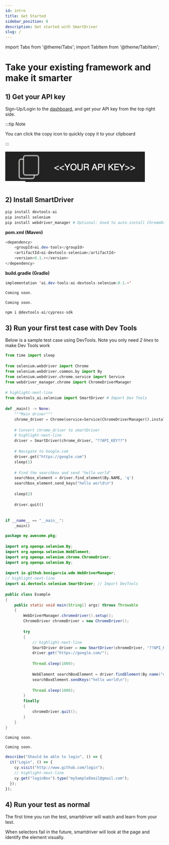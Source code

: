 ```yaml
---
id: intro
title: Get Started
sidebar_position: 0
description: Get started with SmartDriver
slug: /
---
```


import Tabs from '@theme/Tabs';
import TabItem from '@theme/TabItem';

# Take your existing framework and make it smarter

## 1) Get your API key

Sign-Up/Login to the [dashboard](https://smartdriver.dev-tools.ai), and get your API key from the top right side.

:::tip Note

You can click the copy icon to quickly copy it to your clipboard

:::

![Example API key](../static/img/api-key.png)

## 2) Install SmartDriver

<Tabs groupId="language-choice">
<TabItem value="py" label="Python (selenium)">

```py
pip install devtools-ai
pip install selenium
pip install webdriver_manager # Optional: Used to auto-install ChromeDriver
```

</TabItem>
<TabItem value="java" label="Java (Selenium)">

**pom.xml (Maven)**

```java
<dependency>
    <groupId>ai.dev-tools</groupId>
    <artifactId>ai-devtools-selenium</artifactId>
    <version>0.1.+</version>
</dependency>
```

**build.gradle (Gradle)**

```java
implementation 'ai.dev-tools:ai-devtools-selenium:0.1.+'
```

</TabItem>
<TabItem value="csharp" label="C# (Selenium)">

```c#
Coming soon.
```

</TabItem>
<TabItem value="js" label="JavaScript (Selenium)">

```js
Coming soon.
```

</TabItem>
<TabItem value="cypressio" label="Cypress.io">

```jsx
npm i @devtools-ai/cypress-sdk
```

</TabItem>
</Tabs>

## 3) Run your first test case with Dev Tools

Below is a sample test case using DevTools. Note you only need _2 lines_ to make Dev Tools work

<Tabs groupId="language-choice">
<TabItem value="py" label="Python (selenium)">

```py
from time import sleep

from selenium.webdriver import Chrome
from selenium.webdriver.common.by import By
from selenium.webdriver.chrome.service import Service
from webdriver_manager.chrome import ChromeDriverManager

# highlight-next-line
from devtools_ai.selenium import SmartDriver # Import Dev Tools

def _main() -> None:
    """Main driver"""
    chrome_driver = Chrome(service=Service(ChromeDriverManager().install()))

    # Convert chrome_driver to smartDriver
	# highlight-next-line
    driver = SmartDriver(chrome_driver, "??API_KEY??")

    # Navigate to Google.com
    driver.get("https://google.com")
    sleep(1)

    # Find the searchbox and send "hello world"
    searchbox_element = driver.find_element(By.NAME, 'q')
    searchbox_element.send_keys("hello world\n")

    sleep(2)

    driver.quit()


if __name__ == "__main__":
    _main()
```

</TabItem>
<TabItem value="java" label="Java (Selenium)">

```java
package my.awesome.pkg;

import org.openqa.selenium.By;
import org.openqa.selenium.WebElement;
import org.openqa.selenium.chrome.ChromeDriver;
import org.openqa.selenium.By;

import io.github.bonigarcia.wdm.WebDriverManager;
// highlight-next-line
import ai.devtools.selenium.SmartDriver; // Import DevTools

public class Example
{
	public static void main(String[] args) throws Throwable
	{
		WebDriverManager.chromedriver().setup();
		ChromeDriver chromeDriver = new ChromeDriver();

		try
		{
			// highlight-next-line
			SmartDriver driver = new SmartDriver(chromeDriver, "??API_KEY??");
			driver.get("https://google.com/");

			Thread.sleep(1000);

			WebElement searchBoxElement = driver.findElement(By.name("q"));
			searchBoxElement.sendKeys("hello world\n");

			Thread.sleep(1000);
		}
		finally
		{
			chromeDriver.quit();
		}
	}
}
```

</TabItem>
<TabItem value="csharp" label="C# (Selenium)">

```c#
Coming soon.
```

</TabItem>
<TabItem value="js" label="JavaScript (Selenium)">

```js
Coming soon.
```

</TabItem>
<TabItem value="cypressio" label="Cypress.io">

```jsx
describe("Should be able to login", () => {
  it("Login", () => {
    cy.visit("http://www.github.com/login");
    // highlight-next-line
    cy.get("loginBox").type("mySampleEmail@gmail.com");
  });
});
```

</TabItem>
</Tabs>

## 4) Run your test as normal

The first time you run the test, smartdriver will watch and learn from your test.

When selectors fail in the future, smartdriver will look at the page and identify the element visually.
